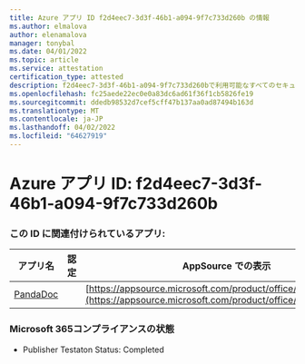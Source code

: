 ```yaml
---
title: Azure アプリ ID f2d4eec7-3d3f-46b1-a094-9f7c733d260b の情報
ms.author: elmalova
author: elenamalova
manager: tonybal
ms.date: 04/01/2022
ms.topic: article
ms.service: attestation
certification_type: attested
description: f2d4eec7-3d3f-46b1-a094-9f7c733d260bで利用可能なすべてのセキュリティおよびコンプライアンス情報。
ms.openlocfilehash: fc25aede22ec0e0a83dc6ad61f36f1cb5826fe19
ms.sourcegitcommit: ddedb98532d7cef5cff47b137aa0ad87494b163d
ms.translationtype: MT
ms.contentlocale: ja-JP
ms.lasthandoff: 04/02/2022
ms.locfileid: "64627919"
---
```

# <a name="azure-app-id-f2d4eec7-3d3f-46b1-a094-9f7c733d260b"></a>Azure アプリ ID: f2d4eec7-3d3f-46b1-a094-9f7c733d260b


### <a name="apps-associated-with-this-id"></a>この ID に関連付けられているアプリ:
| **アプリ名** | **認定** | **AppSource での表示** |
|--------------|---------------|-----------------------|
| [PandaDoc](../forward/WA200002927.md) |  | [https://appsource.microsoft.com/product/office/WA200002927](https://appsource.microsoft.com/product/office/WA200002927) |

### <a name="microsoft-365-app-compliance-status"></a>Microsoft 365コンプライアンスの状態
- Publisher Testaton Status: Completed
